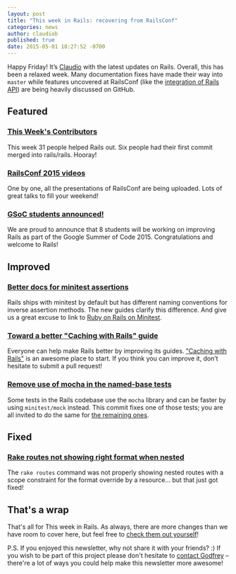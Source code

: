 ```yaml
---
layout: post
title: "This week in Rails: recovering from RailsConf"
categories: news
author: claudiob
published: true
date: 2015-05-01 18:27:52 -0700
---
```


Happy Friday! It’s [Claudio](https://claudiob.github.io) with the latest updates on Rails. Overall, this has been a relaxed week. Many documentation fixes have made their way into `master` while features uncovered at RailsConf (like the [integration of Rails API](https://github.com/rails/rails/pull/19832)) are being heavily discussed on GitHub.

## Featured

### [This Week's Contributors](http://contributors.rubyonrails.org/contributors/in-time-window/20150425-20150501)

This week 31 people helped Rails out. Six people had their first commit merged into rails/rails. Hooray!

### [RailsConf 2015 videos](http://confreaks.tv/events/railsconf2015)

One by one, all the presentations of RailsConf are being uploaded. Lots of great talks to fill your weekend!

### [GSoC students announced!](https://rubyonrails.org/2015/5/2/welcome-to-gsoc-15)

We are proud to announce that 8 students will be working on improving Rails as part of the Google Summer of Code 2015. Congratulations and welcome to Rails!

## Improved

### [Better docs for minitest assertions](https://github.com/rails/rails/commit/a66a64aa2a82b755f754bd42b8a4a4697ac89f83)

Rails ships with minitest by default but has different naming conventions for inverse assertion methods. The new guides clarify this difference. And give us a great excuse to link to [Ruby on Rails on Minitest](https://www.youtube.com/watch?v=MA4jJNUG_dI).

### [Toward a better "Caching with Rails" guide](https://github.com/rails/rails/commit/ae5c5b2237ee4c1aae98a048c09b6a98bd352475)

Everyone can help make Rails better by improving its guides. ["Caching with Rails"](http://guides.rubyonrails.org/caching_with_rails.html) is an awesome place to start. If you think you can improve it, don’t hesitate to submit a pull request!

### [Remove use of mocha in the named-base tests](https://github.com/rails/rails/commit/3ca5ae57b517b7a5a8d07dff83703dcd1f199870)

Some tests in the Rails codebase use the `mocha` library and can be faster by using `minitest/mock` instead. This commit fixes one of those tests; you are all invited to do the same for [the remaining ones](https://github.com/rails/rails/search?utf8=%E2%9C%93&q=%22stop+using+mocha%22&type=Code).

## Fixed

### [Rake routes not showing right format when nested](https://github.com/rails/rails/issues/18373)

The `rake routes` command was not properly showing nested routes with a scope constraint for the format override by a resource… but that just got fixed!

## That's a wrap

That's all for This week in Rails. As always, there are more changes than we have room to cover here, but feel free to [check them out yourself](https://github.com/rails/rails)!

P.S. If you enjoyed this newsletter, why not share it with your friends? :) If you wish to be part of this project please don't hesitate to [contact Godfrey](mailto:godfrey@brewhouse.io) – there're a lot of ways you could help make this newsletter more awesome!

